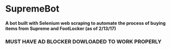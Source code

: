 # SupremeBot

#### A bot built with Selenium web scraping to automate the process of buying items from Supreme and FootLocker (as of 2/13/17)

### MUST HAVE AD BLOCKER DOWLOADED TO WORK PROPERLY
